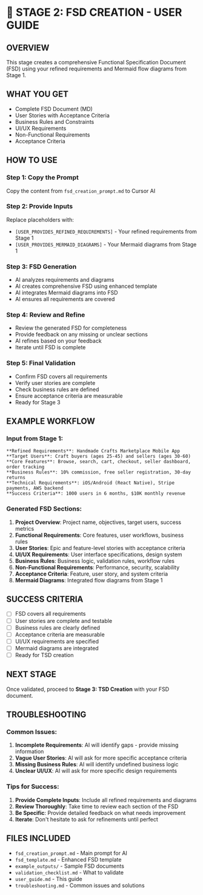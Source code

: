 # 🎯 STAGE 2: FSD CREATION - USER GUIDE

## **OVERVIEW**
This stage creates a comprehensive Functional Specification Document (FSD) using your refined requirements and Mermaid flow diagrams from Stage 1.

## **WHAT YOU GET**
- Complete FSD Document (MD)
- User Stories with Acceptance Criteria
- Business Rules and Constraints
- UI/UX Requirements
- Non-Functional Requirements
- Acceptance Criteria

## **HOW TO USE**

### **Step 1: Copy the Prompt**
Copy the content from `fsd_creation_prompt.md` to Cursor AI

### **Step 2: Provide Inputs**
Replace placeholders with:
- `[USER_PROVIDES_REFINED_REQUIREMENTS]` - Your refined requirements from Stage 1
- `[USER_PROVIDES_MERMAID_DIAGRAMS]` - Your Mermaid diagrams from Stage 1

### **Step 3: FSD Generation**
- AI analyzes requirements and diagrams
- AI creates comprehensive FSD using enhanced template
- AI integrates Mermaid diagrams into FSD
- AI ensures all requirements are covered

### **Step 4: Review and Refine**
- Review the generated FSD for completeness
- Provide feedback on any missing or unclear sections
- AI refines based on your feedback
- Iterate until FSD is complete

### **Step 5: Final Validation**
- Confirm FSD covers all requirements
- Verify user stories are complete
- Check business rules are defined
- Ensure acceptance criteria are measurable
- Ready for Stage 3

## **EXAMPLE WORKFLOW**

### **Input from Stage 1:**
```
**Refined Requirements**: Handmade Crafts Marketplace Mobile App
**Target Users**: Craft buyers (ages 25-45) and sellers (ages 30-60)
**Core Features**: Browse, search, cart, checkout, seller dashboard, order tracking
**Business Rules**: 10% commission, free seller registration, 30-day returns
**Technical Requirements**: iOS/Android (React Native), Stripe payments, AWS backend
**Success Criteria**: 1000 users in 6 months, $10K monthly revenue
```

### **Generated FSD Sections:**
1. **Project Overview**: Project name, objectives, target users, success metrics
2. **Functional Requirements**: Core features, user workflows, business rules
3. **User Stories**: Epic and feature-level stories with acceptance criteria
4. **UI/UX Requirements**: User interface specifications, design system
5. **Business Rules**: Business logic, validation rules, workflow rules
6. **Non-Functional Requirements**: Performance, security, scalability
7. **Acceptance Criteria**: Feature, user story, and system criteria
8. **Mermaid Diagrams**: Integrated flow diagrams from Stage 1

## **SUCCESS CRITERIA**
- [ ] FSD covers all requirements
- [ ] User stories are complete and testable
- [ ] Business rules are clearly defined
- [ ] Acceptance criteria are measurable
- [ ] UI/UX requirements are specified
- [ ] Mermaid diagrams are integrated
- [ ] Ready for TSD creation

## **NEXT STAGE**
Once validated, proceed to **Stage 3: TSD Creation** with your FSD document.

## **TROUBLESHOOTING**

### **Common Issues:**
1. **Incomplete Requirements**: AI will identify gaps - provide missing information
2. **Vague User Stories**: AI will ask for more specific acceptance criteria
3. **Missing Business Rules**: AI will identify undefined business logic
4. **Unclear UI/UX**: AI will ask for more specific design requirements

### **Tips for Success:**
1. **Provide Complete Inputs**: Include all refined requirements and diagrams
2. **Review Thoroughly**: Take time to review each section of the FSD
3. **Be Specific**: Provide detailed feedback on what needs improvement
4. **Iterate**: Don't hesitate to ask for refinements until perfect

## **FILES INCLUDED**
- `fsd_creation_prompt.md` - Main prompt for AI
- `fsd_template.md` - Enhanced FSD template
- `example_outputs/` - Sample FSD documents
- `validation_checklist.md` - What to validate
- `user_guide.md` - This guide
- `troubleshooting.md` - Common issues and solutions
